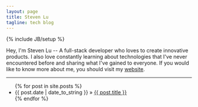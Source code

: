 ```yaml
---
layout: page
title: Steven Lu
tagline: tech blog
---
```

{% include JB/setup %}

<p>
Hey, I'm Steven Lu -- A full-stack developer who loves to create innovative products.
I also love constantly learning about technologies that I've never encountered before and sharing what I've gained to everyone.
If you would like to know more about me, you should visit my <a href="http://stevenlu.com/">website</a>.
</p>

<hr>

<ul class="posts">
  {% for post in site.posts %}
    <li><span>{{ post.date | date_to_string }}</span> &raquo; <a href="{{ BASE_PATH }}{{ post.url }}">{{ post.title }}</a></li>
  {% endfor %}
</ul>
